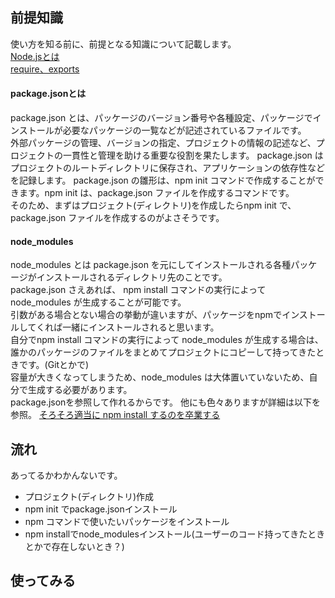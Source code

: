 ## 前提知識
使い方を知る前に、前提となる知識について記載します。  
[Node.jsとは](https://github.com/uchas0120/TIL/blob/main/Node.js/Node.js.%E3%81%A8%E3%81%AF.md)  
[require、exports](https://github.com/uchas0120/TIL/blob/main/Node.js/require%E3%80%81exports.md)  
#### package.jsonとは
package.json とは、パッケージのバージョン番号や各種設定、パッケージでインストールが必要なパッケージの一覧などが記述されているファイルです。  
外部パッケージの管理、バージョンの指定、プロジェクトの情報の記述など、プロジェクトの一貫性と管理を助ける重要な役割を果たします。﻿
package.json はプロジェクトのルートディレクトリに保存され、アプリケーションの依存性などを記録します。﻿
package.json の雛形は、npm init コマンドで作成することができます。npm init は、package.json ファイルを作成するコマンドです。﻿  
そのため、まずはプロジェクト(ディレクトリ)を作成したらnpm init で、package.json ファイルを作成するのがよさそうです。

#### node_modules
node_modules とは package.json を元にしてインストールされる各種パッケージがインストールされるディレクトリ先のことです。  
package.json さえあれば、 npm install コマンドの実行によって node_modules が生成することが可能です。  
引数がある場合とない場合の挙動が違いますが、パッケージをnpmでインストールしてくれば一緒にインストールされると思います。  
自分でnpm install コマンドの実行によって node_modules が生成する場合は、誰かのパッケージのファイルをまとめてプロジェクトにコピーして持ってきたときです。(Gitとかで)  
容量が大きくなってしまうため、node_modules は大体置いていないため、自分で生成する必要があります。  
package.jsonを参照して作れるからです。
他にも色々ありますが詳細は以下を参照。
[そろそろ適当に npm install するのを卒業する](https://zenn.dev/ikuraikura/articles/71b917ab11ae690e3cd7)

## 流れ
あってるかわかんないです。
- プロジェクト(ディレクトリ)作成
- npm init でpackage.jsonインストール
- npm コマンドで使いたいパッケージをインストール
- npm installでnode_modulesインストール(ユーザーのコード持ってきたときとかで存在しないとき？)

## 使ってみる

